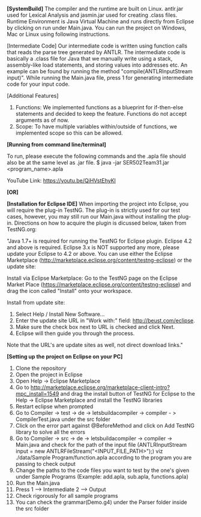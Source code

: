 **[SystemBuild]**
The compiler and the runtime are built on Linux.
antlr.jar used for Lexical Analysis and jasmin.jar used for creating .class files.
Runtime Environment is Java Virtual Machine and runs directly from Eclipse by clicking on run under Main.java.
You can run the project on Windows, Mac or Linux using following instructions.

[Intermediate Code]
Our intermediate code is written using function calls that reads the parse tree generated by ANTLR. The intermediate code is basically a .class file for Java that we manually write using a stack, assembly-like load statements, and storing values into addresses etc. An example can be found by running the method "compile(ANTLRInputStream input)". While running the Main.java file, press 1 for generating intermediate code for your input code.

[Additional Features]
1. Functions:
	We implemented functions as a blueprint for if-then-else statements and decided to keep the feature. Functions do not accept arguments as of now.
2. Scope:
	To have multiple variables within/outside of functions, we implemented scope so this can be allowed.
	
**[Running from command line/terminal]**

To run, please execute the following commands and the <program>.apla file should also be at the same level as .jar file.
$ java -jar SER502Team31.jar <program_name>.apla

YouTube Link: https://youtu.be/QiHVstEhyKI



**[OR]**


**[Installation for Eclipse IDE]**
When importing the project into Eclipse, you will require the plug-in TestNG. The plug-in is strictly used for our test cases, however, you may still run our Main.java without installing the plug-in.
Directions on how to acquire the plugin is dicussed below, taken from TestNG.org:

"Java 1.7+ is required for running the TestNG for Eclipse plugin.
Eclipse 4.2 and above is required. Eclipse 3.x is NOT supported any more, please update your Eclipse to 4.2 or above.
You can use either the Eclipse Marketplace (http://marketplace.eclipse.org/content/testng-eclipse) or the update site:

Install via Eclipse Marketplace:
Go to the TestNG page on the Eclipse Market Place (https://marketplace.eclipse.org/content/testng-eclipse) and drag the icon called "Install" onto your workspace.

Install from update site:
1. Select Help / Install New Software...
2. Enter the update site URL in "Work with:" field: http://beust.com/eclipse.
3. Make sure the check box next to URL is checked and click Next.
4. Eclipse will then guide you through the process.

Note that the URL's are update sites as well, not direct download links."

**[Setting up the project on Eclipse on your PC]**

1) Clone the repository
2) Open the project in Eclipse
3) Open Help -> Eclipse Marketplace
4) Go to http://marketplace.eclipse.org/marketplace-client-intro?mpc_install=1549 and drag the install button of TestNG for Eclipse to the Help -> Eclipse Marketplace and install the TestNG libraries 
5) Restart eclipse when prompted
6) Go to Compiler -> test -> de -> letsbuildacompiler -> compiler - > CompilerTest.java under the src folder
7) Click on the error part against @BeforeMethod and click on Add TestNG library to solve all the errors
8) Go to Compiler -> src -> de -> letsbuildacompiler -> compiler -> Main.java and check for the path of the input file (ANTLRInputStream input = new ANTLRFileStream("<INPUT_FILE_PATH>");) viz ./data/Sample Program/function.apla according to the program you are passing to check output
9) Change the paths to the code files you want to test by the one's given under Sample Programs (Example: add.apla, sub.apla, functions.apla)
10) Run the Main.java
11) Press 1 --> Intermediate 2 --> Output
12) Check rigorously for all sample programs 
13) You can check the grammar(Demo.g4) under the Parser folder inside the src folder
